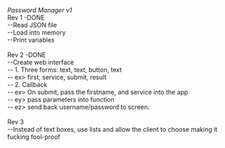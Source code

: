 *Password Manager v1* <br>
Rev 1 -DONE<br>
--Read JSON file <br>
--Load into memory <br>
--Print variables <br>
<br>
Rev 2 -DONE <br>
--Create web interface  <br>
-- 1. Three forms: text, text, button, text <br>
-- ex> first, service, submit, result <br>
-- 2. Callback <br>
-- ex> On submit, pass the firstname, and service into the app <br>
-- ey> pass parameters into function <br>
-- ez> send back username/password to screen. <br>
<br>
Rev 3 <br>
--Instead of text boxes, use lists and allow the client to choose making it fucking fool-proof
